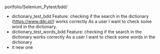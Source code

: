 # <main>
portfolio/Selenium_Pytest/bdd/
- dictionary_test_bdd
  Feature: checking if the search in the dictionary (https://www.diki.pl/) 
  works correctly As a user I want to check some word in the dictionary.
- dictionary_test_words_bdd
  Feature: checking if the search in the dictionary works correctly 
  As a user I want   to check some words in the dictionary
- it new one
